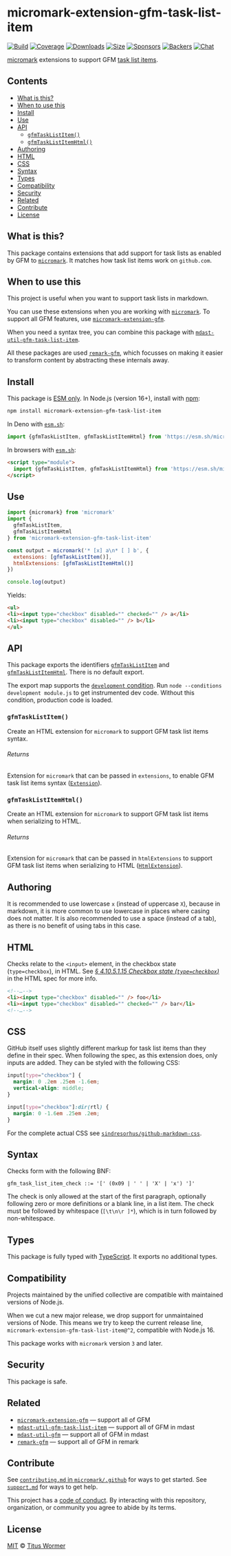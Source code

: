 # micromark-extension-gfm-task-list-item

[![Build][build-badge]][build]
[![Coverage][coverage-badge]][coverage]
[![Downloads][downloads-badge]][downloads]
[![Size][size-badge]][size]
[![Sponsors][sponsors-badge]][collective]
[![Backers][backers-badge]][collective]
[![Chat][chat-badge]][chat]

[micromark][] extensions to support GFM [task list items][].

## Contents

*   [What is this?](#what-is-this)
*   [When to use this](#when-to-use-this)
*   [Install](#install)
*   [Use](#use)
*   [API](#api)
    *   [`gfmTaskListItem()`](#gfmtasklistitem)
    *   [`gfmTaskListItemHtml()`](#gfmtasklistitemhtml)
*   [Authoring](#authoring)
*   [HTML](#html)
*   [CSS](#css)
*   [Syntax](#syntax)
*   [Types](#types)
*   [Compatibility](#compatibility)
*   [Security](#security)
*   [Related](#related)
*   [Contribute](#contribute)
*   [License](#license)

## What is this?

This package contains extensions that add support for task lists as enabled by
GFM to [`micromark`][micromark].
It matches how task list items work on `github.com`.

## When to use this

This project is useful when you want to support task lists in markdown.

You can use these extensions when you are working with [`micromark`][micromark].
To support all GFM features, use
[`micromark-extension-gfm`][micromark-extension-gfm].

When you need a syntax tree, you can combine this package with
[`mdast-util-gfm-task-list-item`][mdast-util-gfm-task-list-item].

All these packages are used [`remark-gfm`][remark-gfm], which focusses on making
it easier to transform content by abstracting these internals away.

## Install

This package is [ESM only][esm].
In Node.js (version 16+), install with [npm][]:

```sh
npm install micromark-extension-gfm-task-list-item
```

In Deno with [`esm.sh`][esmsh]:

```js
import {gfmTaskListItem, gfmTaskListItemHtml} from 'https://esm.sh/micromark-extension-gfm-task-list-item@1'
```

In browsers with [`esm.sh`][esmsh]:

```html
<script type="module">
  import {gfmTaskListItem, gfmTaskListItemHtml} from 'https://esm.sh/micromark-extension-gfm-task-list-item@1?bundle'
</script>
```

## Use

```js
import {micromark} from 'micromark'
import {
  gfmTaskListItem,
  gfmTaskListItemHtml
} from 'micromark-extension-gfm-task-list-item'

const output = micromark('* [x] a\n* [ ] b', {
  extensions: [gfmTaskListItem()],
  htmlExtensions: [gfmTaskListItemHtml()]
})

console.log(output)
```

Yields:

```html
<ul>
<li><input type="checkbox" disabled="" checked="" /> a</li>
<li><input type="checkbox" disabled="" /> b</li>
</ul>
```

## API

This package exports the identifiers [`gfmTaskListItem`][api-gfm-task-list-item]
and [`gfmTaskListItemHtml`][api-gfm-task-list-item-html].
There is no default export.

The export map supports the [`development` condition][development].
Run `node --conditions development module.js` to get instrumented dev code.
Without this condition, production code is loaded.

### `gfmTaskListItem()`

Create an HTML extension for `micromark` to support GFM task list items
syntax.

###### Returns

Extension for `micromark` that can be passed in `extensions`, to enable GFM
task list items syntax ([`Extension`][micromark-extension]).

### `gfmTaskListItemHtml()`

Create an HTML extension for `micromark` to support GFM task list items when
serializing to HTML.

###### Returns

Extension for `micromark` that can be passed in `htmlExtensions` to support GFM
task list items when serializing to HTML
([`HtmlExtension`][micromark-html-extension]).

## Authoring

It is recommended to use lowercase `x` (instead of uppercase `X`), because in
markdown, it is more common to use lowercase in places where casing does not
matter.
It is also recommended to use a space (instead of a tab), as there is no benefit
of using tabs in this case.

## HTML

Checks relate to the `<input>` element, in the checkbox state (`type=checkbox`),
in HTML.
See [*§ 4.10.5.1.15 Checkbox state (`type=checkbox`)*][html-input-checkbox]
in the HTML spec for more info.

```html
<!--…-->
<li><input type="checkbox" disabled="" /> foo</li>
<li><input type="checkbox" disabled="" checked="" /> bar</li>
<!--…-->
```

## CSS

GitHub itself uses slightly different markup for task list items than they
define in their spec.
When following the spec, as this extension does, only inputs are added.
They can be styled with the following CSS:

```css
input[type="checkbox"] {
  margin: 0 .2em .25em -1.6em;
  vertical-align: middle;
}

input[type="checkbox"]:dir(rtl) {
  margin: 0 -1.6em .25em .2em;
}
```

For the complete actual CSS see
[`sindresorhus/github-markdown-css`][github-markdown-css].

## Syntax

Checks form with the following BNF:

```bnf
gfm_task_list_item_check ::= '[' (0x09 | ' ' | 'X' | 'x') ']'
```

The check is only allowed at the start of the first paragraph, optionally
following zero or more definitions or a blank line, in a list item.
The check must be followed by whitespace (`[\t\n\r ]*`), which is in turn
followed by non-whitespace.

## Types

This package is fully typed with [TypeScript][].
It exports no additional types.

## Compatibility

Projects maintained by the unified collective are compatible with maintained
versions of Node.js.

When we cut a new major release, we drop support for unmaintained versions of
Node.
This means we try to keep the current release line,
`micromark-extension-gfm-task-list-item@^2`, compatible with Node.js 16.

This package works with `micromark` version `3` and later.

## Security

This package is safe.

## Related

*   [`micromark-extension-gfm`][micromark-extension-gfm]
    — support all of GFM
*   [`mdast-util-gfm-task-list-item`][mdast-util-gfm-task-list-item]
    — support all of GFM in mdast
*   [`mdast-util-gfm`][mdast-util-gfm]
    — support all of GFM in mdast
*   [`remark-gfm`][remark-gfm]
    — support all of GFM in remark

## Contribute

See [`contributing.md` in `micromark/.github`][contributing] for ways to get
started.
See [`support.md`][support] for ways to get help.

This project has a [code of conduct][coc].
By interacting with this repository, organization, or community you agree to
abide by its terms.

## License

[MIT][license] © [Titus Wormer][author]

<!-- Definitions -->

[build-badge]: https://github.com/micromark/micromark-extension-gfm-task-list-item/workflows/main/badge.svg

[build]: https://github.com/micromark/micromark-extension-gfm-task-list-item/actions

[coverage-badge]: https://img.shields.io/codecov/c/github/micromark/micromark-extension-gfm-task-list-item.svg

[coverage]: https://codecov.io/github/micromark/micromark-extension-gfm-task-list-item

[downloads-badge]: https://img.shields.io/npm/dm/micromark-extension-gfm-task-list-item.svg

[downloads]: https://www.npmjs.com/package/micromark-extension-gfm-task-list-item

[size-badge]: https://img.shields.io/badge/dynamic/json?label=minzipped%20size&query=$.size.compressedSize&url=https://deno.bundlejs.com/?q=micromark-extension-gfm-task-list-item

[size]: https://bundlejs.com/?q=micromark-extension-gfm-task-list-item

[sponsors-badge]: https://opencollective.com/unified/sponsors/badge.svg

[backers-badge]: https://opencollective.com/unified/backers/badge.svg

[collective]: https://opencollective.com/unified

[chat-badge]: https://img.shields.io/badge/chat-discussions-success.svg

[chat]: https://github.com/micromark/micromark/discussions

[npm]: https://docs.npmjs.com/cli/install

[esmsh]: https://esm.sh

[license]: license

[author]: https://wooorm.com

[contributing]: https://github.com/micromark/.github/blob/main/contributing.md

[support]: https://github.com/micromark/.github/blob/main/support.md

[coc]: https://github.com/micromark/.github/blob/main/code-of-conduct.md

[esm]: https://gist.github.com/sindresorhus/a39789f98801d908bbc7ff3ecc99d99c

[typescript]: https://www.typescriptlang.org

[development]: https://nodejs.org/api/packages.html#packages_resolving_user_conditions

[micromark]: https://github.com/micromark/micromark

[micromark-html-extension]: https://github.com/micromark/micromark#htmlextension

[micromark-extension]: https://github.com/micromark/micromark#syntaxextension

[micromark-extension-gfm]: https://github.com/micromark/micromark-extension-gfm

[mdast-util-gfm-task-list-item]: https://github.com/syntax-tree/mdast-util-gfm-task-list-item

[mdast-util-gfm]: https://github.com/syntax-tree/mdast-util-gfm

[remark-gfm]: https://github.com/remarkjs/remark-gfm

[task list items]: https://github.github.com/gfm/#task-list-items-extension-

[github-markdown-css]: https://github.com/sindresorhus/github-markdown-css

[html-input-checkbox]: https://html.spec.whatwg.org/multipage/input.html#checkbox-state-\(type=checkbox\)

[api-gfm-task-list-item]: #gfmtasklistitem

[api-gfm-task-list-item-html]: #gfmtasklistitemhtml
